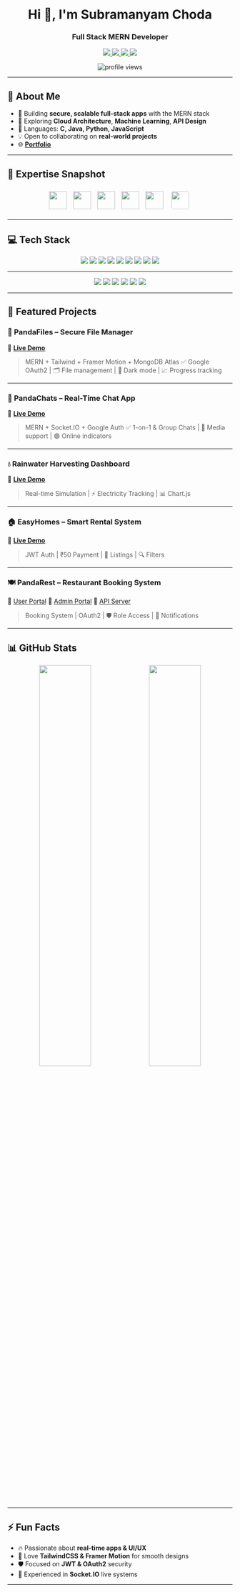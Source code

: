 <!-- README.md -->

<h1 align="center">Hi 👋, I'm Subramanyam Choda</h1>
<h3 align="center">Full Stack MERN Developer</h3>

<p align="center">
  <a href="https://linkedin.com/in/subramanyam-choda-29238a305" target="_blank">
    <img src="https://img.shields.io/badge/LinkedIn-Connect-blue?style=for-the-badge&logo=linkedin&logoColor=white" />
  </a>
  <a href="mailto:subramanyamchoda50@gmail.com">
    <img src="https://img.shields.io/badge/Gmail-Email Me-D14836?style=for-the-badge&logo=gmail&logoColor=white" />
  </a>
  <a href="https://drive.google.com/file/d/1HdmiHFaZf7kAu6ux95Zf1DPl_9fzTSA-/view?usp=sharing" target="_blank">
    <img src="https://img.shields.io/badge/Resume-View-007ACC?style=for-the-badge&logo=google-drive&logoColor=white" />
  </a>
  <a href="https://www.youtube.com/@webdevwithpandas" target="_blank">
    <img src="https://img.shields.io/badge/YouTube-Subscribe-FF0000?style=for-the-badge&logo=youtube&logoColor=white" />
  </a>
</p>

<p align="center">
  <img src="https://komarev.com/ghpvc/?username=subramanyamchoda&style=flat-square&color=blue" alt="profile views" />
</p>

---

## 🚀 About Me

* 🔭 Building **secure, scalable full-stack apps** with the MERN stack
* 🌱 Exploring **Cloud Architecture**, **Machine Learning**, **API Design**
* 🧠 Languages: **C, Java, Python, JavaScript**
* 💡 Open to collaborating on **real-world projects**
* 🌐 [**Portfolio**](https://subramanyamchoda.vercel.app/)

---
## 🎯 Expertise Snapshot

<p align="center">
  <img src="https://skillicons.dev/icons?i=react" height="40" style="margin: 5px;" />
  <img src="https://skillicons.dev/icons?i=nodejs" height="40" style="margin: 5px;" />
  <img src="https://skillicons.dev/icons?i=express" height="40" style="margin: 5px;" />
  <img src="https://skillicons.dev/icons?i=mongodb" height="40" style="margin: 5px;" />
  <img src="https://skillicons.dev/icons?i=tailwind" height="40" style="margin: 5px;" />
  <img src="https://cdn.jsdelivr.net/gh/devicons/devicon/icons/socketio/socketio-original.svg" height="40" style="margin: 5px; background: white; border-radius: 8px; padding: 4px;" />
</p>



---

## 💻 Tech Stack

<p align="center">
  <img src="https://img.shields.io/badge/React-20232A?style=for-the-badge&logo=react&logoColor=61DAFB" />
  <img src="https://img.shields.io/badge/Node.js-339933?style=for-the-badge&logo=node.js&logoColor=white" />
  <img src="https://img.shields.io/badge/Express.js-404D59?style=for-the-badge&logo=express&logoColor=white" />
  <img src="https://img.shields.io/badge/MongoDB-4EA94B?style=for-the-badge&logo=mongodb&logoColor=white" />
  <img src="https://img.shields.io/badge/TailwindCSS-38B2AC?style=for-the-badge&logo=tailwind-css&logoColor=white" />
  <img src="https://img.shields.io/badge/Socket.IO-010101?style=for-the-badge&logo=socket.io&logoColor=white" />
  <img src="https://img.shields.io/badge/Postman-FF6C37?style=for-the-badge&logo=postman&logoColor=white" />
  <img src="https://img.shields.io/badge/Vercel-000000?style=for-the-badge&logo=vercel&logoColor=white" />
  <img src="https://img.shields.io/badge/Render-46E3B7?style=for-the-badge&logo=render&logoColor=white" />
</p>

---

<p align="center">
  <img src="https://img.shields.io/badge/JavaScript-F7DF1E?style=for-the-badge&logo=javascript&logoColor=black" />
  <img src="https://img.shields.io/badge/Python-3670A0?style=for-the-badge&logo=python&logoColor=ffdd54" />
  <img src="https://img.shields.io/badge/Java-ED8B00?style=for-the-badge&logo=openjdk&logoColor=white" />
  <img src="https://img.shields.io/badge/C-00599C?style=for-the-badge&logo=c&logoColor=white" />
  <img src="https://img.shields.io/badge/MySQL-4479A1?style=for-the-badge&logo=mysql&logoColor=white" />
  <img src="https://img.shields.io/badge/Firebase-039BE5?style=for-the-badge&logo=firebase&logoColor=white" />
</p>

---
## 🌟 Featured Projects

### 🐼 PandaFiles – Secure File Manager

🔗 [**Live Demo**](https://pandafiles.vercel.app/)

> MERN + Tailwind + Framer Motion + MongoDB Atlas
> ✅ Google OAuth2 | 🗂 File management | 🌙 Dark mode | 📈 Progress tracking

---

### 💬 PandaChats – Real-Time Chat App

🔗 [**Live Demo**](https://pandachats.vercel.app/)

> MERN + Socket.IO + Google Auth
> ✅ 1-on-1 & Group Chats | 📎 Media support | 🟢 Online indicators

---

### 💧 Rainwater Harvesting Dashboard

🔗 [**Live Demo**](https://pandarainwaterharvesting.vercel.app/)

> Real-time Simulation | ⚡ Electricity Tracking | 📊 Chart.js

---

### 🏠 EasyHomes – Smart Rental System

🔗 [**Live Demo**](https://easyhomes7.vercel.app/)

> JWT Auth | ₹50 Payment | 📄 Listings | 🔍 Filters

---

### 🍽 PandaRest – Restaurant Booking System

🔗 [User Portal](https://pandarestaurantsuser.vercel.app/)
🔗 [Admin Portal](https://pandarestaurantsadder.vercel.app/)
🔗 [API Server](https://panda-rest-server.onrender.com/)

> Booking System | OAuth2 | 🛡 Role Access | 📧 Notifications

---

## 📊 GitHub Stats

<div align="center">
  <img src="https://github-readme-stats.vercel.app/api?username=subramanyamchoda&theme=tokyonight&show_icons=true" width="48%" />
  <img src="https://github-readme-stats.vercel.app/api/top-langs/?username=subramanyamchoda&layout=compact&theme=tokyonight" width="48%" />
</div>

---

## ⚡ Fun Facts

* 🔥 Passionate about **real-time apps & UI/UX**
* 🎨 Love **TailwindCSS & Framer Motion** for smooth designs
* 🛡 Focused on **JWT & OAuth2** security
* 🔄 Experienced in **Socket.IO** live systems

---

<!-- Crafted with ❤️ using GPRM & OpenAI assistance -->
